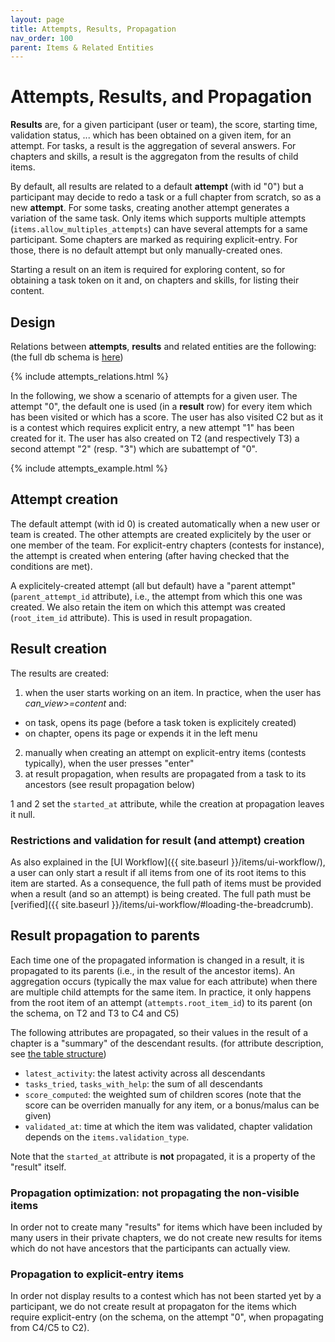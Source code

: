 ```yaml
---
layout: page
title: Attempts, Results, Propagation
nav_order: 100
parent: Items & Related Entities
---
```


# Attempts, Results, and Propagation

**Results** are, for a given participant (user or team), the score, starting time, validation status, ... which has been obtained on a given item, for an attempt. For tasks, a result is the aggregation of several answers. For chapters and skills, a result is the aggregaton from the results of child items.

By default, all results are related to a default **attempt** (with id "0") but a participant may decide to redo a task or a full chapter from scratch, so as a new **attempt**. For some tasks, creating another attempt generates a variation of the same task. Only items which supports multiple attempts (`items.allow_multiples_attempts`) can have several attempts for a same participant. Some chapters are marked as requiring explicit-entry. For those, there is no default attempt but only manually-created ones.

Starting a result on an item is required for exploring content, so for obtaining a task token on it and, on chapters and skills, for listing their content.

## Design

Relations between **attempts**, **results** and related entities are the following: (the full db schema is [here](https://franceioi-algorea.s3.eu-west-3.amazonaws.com/dbdoc/tables/attempts.html))
<div style="max-width:80%;">{% include attempts_relations.html %}</div>

In the following, we show a scenario of attempts for a given user. The attempt "0", the default one is used (in a **result** row) for every item which has been visited or which has a score. The user has also visited C2 but as it is a contest which requires explicit entry, a new attempt "1" has been created for it. The user has also created on T2 (and respectively T3) a second attempt "2" (resp. "3") which are subattempt of "0".

<div style="max-width:70%;">{% include attempts_example.html %}</div>

## Attempt creation

The default attempt (with id 0) is created automatically when a new user or team is created. The other attempts are created explicitely by the user or one member of the team. For explicit-entry chapters (contests for instance), the attempt is created when entering (after having checked that the conditions are met).

A explicitely-created attempt (all but default) have a "parent attempt" (`parent_attempt_id` attribute), i.e., the attempt from which this one was created. We also retain the item on which this attempt was created (`root_item_id` attribute). This is used in result propagation.

## Result creation

The results are created:
1. when the user starts working on an item. In practice, when the user has *can_view>=content* and:
  - on task, opens its page (before a task token is explicitely created)
  - on chapter, opens its page or expends it in the left menu
2. manually when creating an attempt on explicit-entry items (contests typically), when the user presses "enter"
3. at result propagation, when results are propagated from a task to its ancestors (see result propagation below)

1 and 2 set the `started_at` attribute, while the creation at propagation leaves it null.

### Restrictions and validation for result (and attempt) creation

As also explained in the [UI Workflow]({{ site.baseurl }}/items/ui-workflow/), a user can only start a result if all items from one of its root items to this item are started. As a consequence, the full path of items must be provided when a result (and so an attempt) is being created. The full path must be [verified]({{ site.baseurl }}/items/ui-workflow/#loading-the-breadcrumb).

## Result propagation to parents

Each time one of the propagated information is changed in a result, it is propagated to its parents (i.e., in the result of the ancestor items). An aggregation occurs (typically the max value for each attribute) when there are multiple child attempts for the same item. In practice, it only happens from the root item of an attempt (`attempts.root_item_id`) to its parent (on the schema, on T2 and T3 to C4 and C5)

The following attributes are propagated, so their values in the result of a chapter is a "summary" of the descendant results. (for attribute description, see [the table structure](https://franceioi-algorea.s3.eu-west-3.amazonaws.com/dbdoc/tables/attempts.html))
* `latest_activity`: the latest activity across all descendants
* `tasks_tried`, `tasks_with_help`: the sum of all descendants
* `score_computed`: the weighted sum of children scores (note that the score can be overriden manually for any item, or a bonus/malus can be given)
* `validated_at`: time at which the item was validated, chapter validation depends on the `items.validation_type`.

Note that the `started_at` attribute is **not** propagated, it is a property of the "result" itself.

### Propagation optimization: not propagating the non-visible items

In order not to create many "results" for items which have been included by many users in their private chapters, we do not create new results for items which do not have ancestors that the participants can actually view.

### Propagation to explicit-entry items

In order not display results to a contest which has not been started yet by a participant, we do not create result at propagaton for the items which require explicit-entry (on the schema, on the attempt "0", when propagating from C4/C5 to C2).
